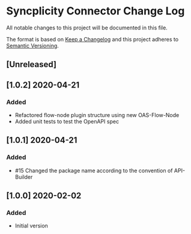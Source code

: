 # Syncplicity Connector Change Log
All notable changes to this project will be documented in this file.

The format is based on [Keep a Changelog](http://keepachangelog.com/)
and this project adheres to [Semantic Versioning](http://semver.org/).

## [Unreleased]

## [1.0.2] 2020-04-21
### Added
- Refactored flow-node plugin structure using new OAS-Flow-Node
- Added unit tests to test the OpenAPI spec

## [1.0.1] 2020-04-21
### Added
- #15 Changed the package name according to the convention of API-Builder

## [1.0.0] 2020-02-02
### Added
- Initial version